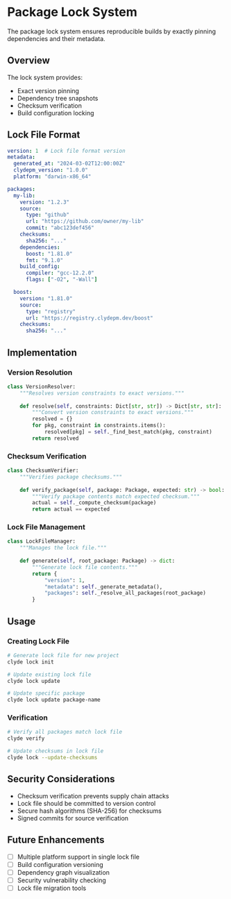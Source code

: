 # Package Lock System

The package lock system ensures reproducible builds by exactly pinning dependencies and their metadata.

## Overview

The lock system provides:

 - Exact version pinning
 - Dependency tree snapshots
 - Checksum verification
 - Build configuration locking

## Lock File Format

```yaml
version: 1  # Lock file format version
metadata:
  generated_at: "2024-03-02T12:00:00Z"
  clydepm_version: "1.0.0"
  platform: "darwin-x86_64"

packages:
  my-lib:
    version: "1.2.3"
    source:
      type: "github"
      url: "https://github.com/owner/my-lib"
      commit: "abc123def456"
    checksums:
      sha256: "..."
    dependencies:
      boost: "1.81.0"
      fmt: "9.1.0"
    build_config:
      compiler: "gcc-12.2.0"
      flags: ["-O2", "-Wall"]

  boost:
    version: "1.81.0"
    source:
      type: "registry"
      url: "https://registry.clydepm.dev/boost"
    checksums:
      sha256: "..."
```

## Implementation

### Version Resolution

```python
class VersionResolver:
    """Resolves version constraints to exact versions."""
    
    def resolve(self, constraints: Dict[str, str]) -> Dict[str, str]:
        """Convert version constraints to exact versions."""
        resolved = {}
        for pkg, constraint in constraints.items():
            resolved[pkg] = self._find_best_match(pkg, constraint)
        return resolved
```

### Checksum Verification

```python
class ChecksumVerifier:
    """Verifies package checksums."""
    
    def verify_package(self, package: Package, expected: str) -> bool:
        """Verify package contents match expected checksum."""
        actual = self._compute_checksum(package)
        return actual == expected
```

### Lock File Management

```python
class LockFileManager:
    """Manages the lock file."""
    
    def generate(self, root_package: Package) -> dict:
        """Generate lock file contents."""
        return {
            "version": 1,
            "metadata": self._generate_metadata(),
            "packages": self._resolve_all_packages(root_package)
        }
```

## Usage

### Creating Lock File

```bash
# Generate lock file for new project
clyde lock init

# Update existing lock file
clyde lock update

# Update specific package
clyde lock update package-name
```

### Verification

```bash
# Verify all packages match lock file
clyde verify

# Update checksums in lock file
clyde lock --update-checksums
```

## Security Considerations

- Checksum verification prevents supply chain attacks
- Lock file should be committed to version control
- Secure hash algorithms (SHA-256) for checksums
- Signed commits for source verification

## Future Enhancements

- [ ] Multiple platform support in single lock file
- [ ] Build configuration versioning
- [ ] Dependency graph visualization
- [ ] Security vulnerability checking
- [ ] Lock file migration tools 